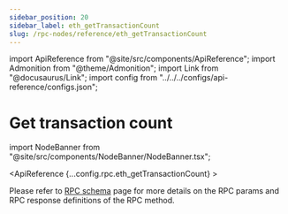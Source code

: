 ```yaml
---
sidebar_position: 20
sidebar_label: eth_getTransactionCount
slug: /rpc-nodes/reference/eth_getTransactionCount
---
```


import ApiReference from "@site/src/components/ApiReference";
import Admonition from "@theme/Admonition";
import Link from "@docusaurus/Link";
import config from "../../../configs/api-reference/configs.json";

# Get transaction count

import NodeBanner from "@site/src/components/NodeBanner/NodeBanner.tsx";

<NodeBanner />

<ApiReference {...config.rpc.eth_getTransactionCount} >
<Admonition type="info" title="Note">

<p>
Please refer to <a href="/rpc-nodes/reference/evm-rpc-schema">RPC schema</a> page for more details on the RPC params and RPC response definitions of the RPC method. 
</p>
</Admonition>
</ApiReference>
